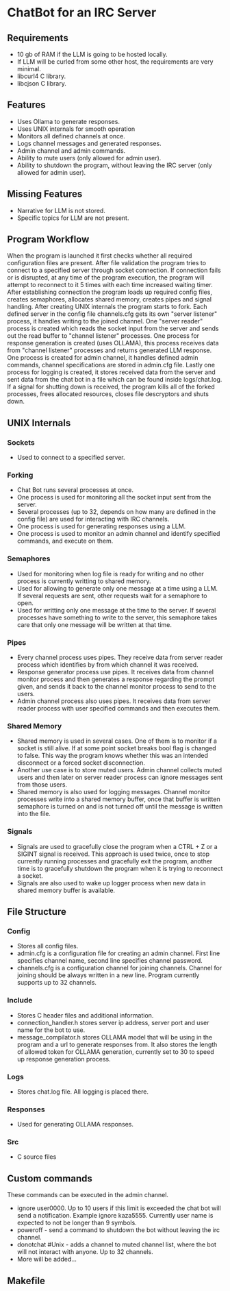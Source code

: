 # ChatBot for an IRC Server

## Requirements
- 10 gb of RAM if the LLM is going to be hosted locally.
- If LLM will be curled from some other host, the requirements are very minimal.
- libcurl4 C library.
- libcjson C library.

## Features 
- Uses Ollama to generate responses.
- Uses UNIX internals for smooth operation
- Monitors all defined channels at once.
- Logs channel messages and generated responses.
- Admin channel and admin commands.
- Ability to mute users (only allowed for admin user).
- Ability to shutdown the program, without leaving the IRC server (only allowed for admin user).

## Missing Features
- Narrative for LLM is not stored.
- Specific topics for LLM are not present.

## Program Workflow
When the program is launched it first checks whether all required configuration files are present. After file validation the program tries to connect to a specified server through socket connection. If connection fails or is disrupted, at any time of the program execution, the program will attempt to reconnect to it 5 times with each time increased waiting timer. After establishing connection the program loads up required config files, creates semaphores, allocates shared memory, creates pipes and signal handling. After creating UNIX internals the program starts to fork. Each defined server in the config file channels.cfg gets its own "server listener" process, it handles writing to the joined channel. One "server reader" process is created which reads the socket input from the server and sends out the read buffer to "channel listener" processes. One process for response generation is created (uses OLLAMA), this process receives data from "channel listener" processes and returns generated LLM response. One process is created for admin channel, it handles defined admin commands, channel specifications are stored in admin.cfg file. Lastly one process for logging is created, it stores received data from the server and sent data from the chat bot in a file which can be found inside logs/chat.log. If a signal for shutting down is received, the program kills all of the forked processes, frees allocated resources, closes file descryptors and shuts down. 

## UNIX Internals

### Sockets
- Used to connect to a specified server.

### Forking
- Chat Bot runs several processes at once.
- One process is used for monitoring all the socket input sent from the server.
- Several processes (up to 32, depends on how many are defined in the config file) are used for interacting with IRC channels.
- One process is used for generating responses using a LLM.
- One process is used to monitor an admin channel and identify specified commands, and execute on them. 

### Semaphores
- Used for monitoring when log file is ready for writing and no other process is currently writting to shared memory.
- Used for allowing to generate only one message at a time using a LLM. If several requests are sent, other requests wait for a semaphore to open.
- Used for writting only one message at the time to the server. If several processes have something to write to the server, this semaphore takes care that only one message will be written at that time.

### Pipes
- Every channel process uses pipes. They receive data from server reader process which identifies by from which channel it was received.
- Response generator process use pipes. It receives data from channel monitor process and then generates a response regarding the prompt given, and sends it back to the channel monitor process to send to the users.
- Admin channel process also uses pipes. It receives data from server reader process with user specified commands and then executes them.

### Shared Memory
- Shared memory is used in several cases. One of them is to monitor if a socket is still alive. If at some point socket breaks bool flag is changed to false. This way the program knows whether this was an intended disconnect or a forced socket disconnection.
- Another use case is to store muted users. Admin channel collects muted users and then later on server reader process can ignore messages sent from those users.
- Shared memory is also used for logging messages. Channel monitor processes write into a shared memory buffer, once that buffer is written semaphore is turned on and is not turned off until the message is written into the file. 

### Signals
- Signals are used to gracefully close the program when a CTRL + Z or a SIGINT signal is received. This approach is used twice, once to stop currently running processes and gracefully exit the program, another time is to gracefully shutdown the program when it is trying to reconnect a socket.
- Signals are also used to wake up logger process when new data in shared memory buffer is available.

## File Structure
### Config
- Stores all config files.
- admin.cfg is a configuration file for creating an admin channel. First line specifies channel name, second line specifies channel password.
- channels.cfg is a configuration channel for joining channels. Channel for joining should be always written in a new line. Program currently supports up to 32 channels.

### Include
- Stores C header files and additional information.
- connection_handler.h stores server ip address, server port and user name for the bot to use.
- message_compilator.h stores OLLAMA model that will be using in the program and a url to generate responses from. It also stores the length of allowed token for OLLAMA generation, currently set to 30 to speed up response generation process.

### Logs
- Stores chat.log file. All logging is placed there.

### Responses
- Used for generating OLLAMA responses.

### Src
- C source files

## Custom commands
These commands can be executed in the admin channel.
- ignore user0000. Up to 10 users if this limit is exceeded the chat bot will send a notification. Example ignore kaza5555. Currently user name is expected to not be longer than 9 symbols.
- poweroff - send a command to shutdown the bot without leaving the irc channel.
- donotchat #Unix - adds a channel to muted channel list, where the bot will not interact with anyone. Up to 32 channels.
- More will be added...

## Makefile
